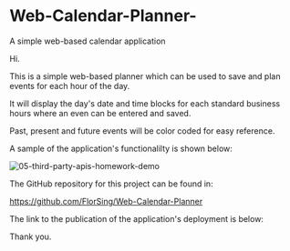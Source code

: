 # Web-Calendar-Planner-
A simple web-based calendar application

Hi.

This is a simple web-based planner which can be used to save and plan events for each hour of the day.

It will display the day's date and time blocks for each standard business hours where an even can be entered and saved.

Past, present and future events will be color coded for easy reference.

A sample of the application's functionalilty is shown below:

![05-third-party-apis-homework-demo](https://user-images.githubusercontent.com/118206899/215060931-b0f4fd1d-7e1a-4d46-8462-0dc0b29fdf84.gif)


The GitHub repository for this project can be found in:

https://github.com/FlorSing/Web-Calendar-Planner


The link to the publication of the application's deployment is below:




Thank you.

